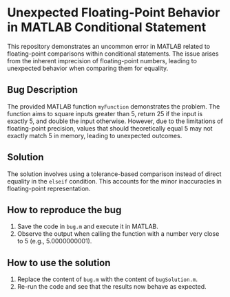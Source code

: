# Unexpected Floating-Point Behavior in MATLAB Conditional Statement

This repository demonstrates an uncommon error in MATLAB related to floating-point comparisons within conditional statements.  The issue arises from the inherent imprecision of floating-point numbers, leading to unexpected behavior when comparing them for equality.

## Bug Description
The provided MATLAB function `myFunction` demonstrates the problem.  The function aims to square inputs greater than 5, return 25 if the input is exactly 5, and double the input otherwise. However, due to the limitations of floating-point precision, values that should theoretically equal 5 may not exactly match 5 in memory, leading to unexpected outcomes.

## Solution
The solution involves using a tolerance-based comparison instead of direct equality in the `elseif` condition. This accounts for the minor inaccuracies in floating-point representation.

## How to reproduce the bug
1. Save the code in `bug.m` and execute it in MATLAB.
2. Observe the output when calling the function with a number very close to 5 (e.g., 5.0000000001).

## How to use the solution
1. Replace the content of `bug.m` with the content of `bugSolution.m`.
2. Re-run the code and see that the results now behave as expected. 